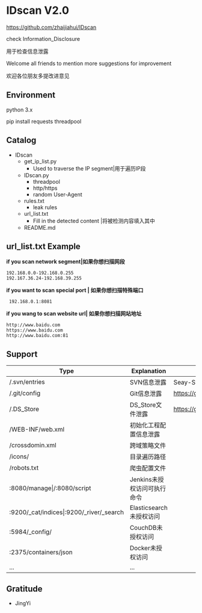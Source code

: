 # IDscan V2.0



https://github.com/zhaijiahui/IDscan

check Information_Disclosure

用于检查信息泄露

Welcome all friends to mention more suggestions for improvement

欢迎各位朋友多提改进意见



## Environment

python 3.x

pip install requests threadpool



## Catalog

- IDscan
	- get_ip_list.py
		- Used to traverse the IP segment|用于遍历IP段
	- IDscan.py
		- threadpool
		- http/https
		- random User-Agent
	- rules.txt
		- leak rules
	- url_list.txt
		- Fill in the detected content |将被检测内容填入其中
	- README.md
	



## url_list.txt Example

**if you scan network segment|如果你想扫描网段**

```
192.168.0.0-192.168.0.255
192.167.36.24-192.168.39.255
```

**if you want to scan special port | 如果你想扫描特殊端口**

``` 192.168.0.1:8081```

**if you wang to scan website url| 如果你想扫描网站地址**

```
http://www.baidu.com
https://www.baidu.com
http://www.baidu.com:81
```




## Support

| Type             | Explanation        | Exp                                      |
| ---------------- | ------------------ | ---------------------------------------- |
| /.svn/entries    | SVN信息泄露        | Seay-Svn源代码泄露漏洞利用工具           |
| /.git/config     | Git信息泄露        | https://github.com/lijiejie/GitHack      |
| /.DS_Store       | DS_Store文件泄露   | https://github.com/lijiejie/ds_store_exp |
| /WEB-INF/web.xml | 初始化工程配置信息泄露 |                                          |
| /crossdomin.xml  | 跨域策略文件       |                                          |
| /icons/          | 目录遍历路径       |                                          |
| /robots.txt      | 爬虫配置文件           |                                          |
| :8080/manage\|/:8080/script | Jenkins未授权访问可执行命令 | |
| :9200/_cat/indices\|:9200/\_river/_search | Elasticsearch未授权访问 | |
| :5984/_config/ | CouchDB未授权访问 | |
| :2375/containers/json | Docker未授权访问 | |
| ...              | ...                |                                          |



## Gratitude

- JingYi